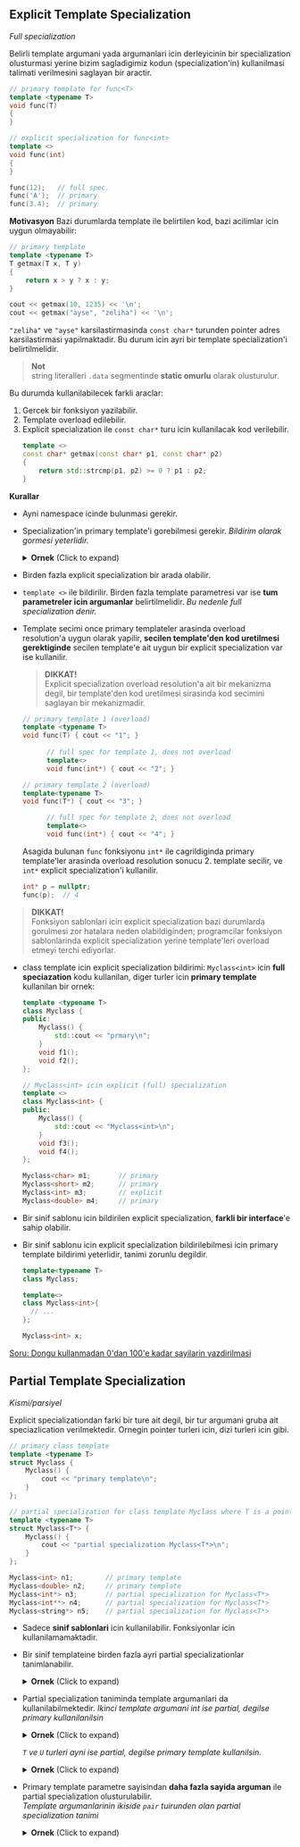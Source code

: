 ## Explicit Template Specialization
*Full specialization*  

Belirli template argumani yada argumanlari icin derleyicinin bir specialization olusturmasi yerine bizim sagladigimiz kodun (specialization'in) kullanilmasi talimati verilmesini saglayan bir aractir.

```C++
// primary template for func<T>
template <typename T>
void func(T)
{
}

// explicit specialization for func<int>
template <>
void func(int) 
{
}
```
```C++
func(12);   // full spec.
func('A');  // primary
func(3.4);  // primary
```

**Motivasyon**
Bazi durumlarda template ile belirtilen kod, bazi acilimlar icin uygun olmayabilir:
```C++
// primary template
template <typename T>
T getmax(T x, T y) 
{
    return x > y ? x : y;
}
```
```C++
cout << getmax(10, 1235) << '\n';
cout << getmax("ayse", "zeliha") << '\n';
```
`"zeliha"` ve `"ayse"` karsilastirmasinda `const char*` turunden pointer adres karsilastirmasi yapilmaktadir. Bu durum icin ayri bir template specialization'i belirtilmelidir.

> **Not**  
> string literalleri `.data` segmentinde **static omurlu** olarak olusturulur.
  
Bu durumda kullanilabilecek farkli araclar:
1. Gercek bir fonksiyon yazilabilir.
2. Template overload edilebilir.
3. Explicit specialization ile `const char*` turu icin kullanilacak kod verilebilir.
   ```C++
   template <>
   const char* getmax(const char* p1, const char* p2) 
   {
       return std::strcmp(p1, p2) >= 0 ? p1 : p2;
   }
   ```
   
<!--  -->

**Kurallar**
* Ayni namespace icinde bulunmasi gerekir.
* Specialization'in primary template'i gorebilmesi gerekir. *Bildirim olarak gormesi yeterlidir.*
  <details>
  <summary><b>Ornek</b> (Click to expand)</summary>
  
  ```C++
  template<typename T>
  void func(T);
  
  template<>    // bu noktada func'in bir template oldugunun gorulmesi gerekiyor
  void func(int) {
      cout << "full spec for func<int>\n";
  }
  ```
  </details>
  <!--  -->
  
* Birden fazla explicit specialization bir arada olabilir.
* `template <>` ile bildirilir. Birden fazla template parametresi var ise **tum parametreler icin argumanlar** belirtilmelidir. *Bu nedenle full specialization denir.*

* Template secimi once primary templateler arasinda overload resolution'a uygun olarak yapilir, **secilen template'den kod uretilmesi gerektiginde** secilen template'e ait uygun bir explicit specialization var ise kullanilir.
  > **DIKKAT!**  
  > Explicit specialization overload resolution'a ait bir mekanizma degil, bir template'den kod uretilmesi sirasinda kod secimini saglayan bir mekanizmadir.
  
  ```C++
  // primary template 1 (overload)
  template <typename T>
  void func(T) { cout << "1"; }
        
        // full spec for template 1, does not overload 
        template<>
        void func(int*) { cout << "2"; }
  
  // primary template 2 (overload)
  template<typename T>
  void func(T*) { cout << "3"; }
  
        // full spec for template 2, does not overload 
        template<>
        void func(int*) { cout << "4"; }
  ```
  Asagida bulunan `func` fonksiyonu `int*` ile cagrildiginda primary template'ler arasinda overload resolution sonucu 2. template secilir, ve `int*` explicit specialization'i kullanilir. 
  ```C++
  int* p = nullptr;
  func(p);  // 4
  ```

> **DIKKAT!**    
> Fonksiyon sablonlari icin explicit specialization bazi durumlarda gorulmesi zor hatalara neden olabildiginden; programcilar fonksiyon sablonlarinda explicit specialization yerine template'leri overload etmeyi terchi ediyorlar.

* class template icin explicit specialization bildirimi:
  `Myclass<int>` icin **full speciazation** kodu kullanilan, diger turler icin **primary template** kullanilan bir ornek:
  ```C++
  template <typename T>
  class Myclass {
  public:
      Myclass() { 
          std::cout << "prmary\n";
      }
      void f1();
      void f2();
  };
  
  // Myclass<int> icin explicit (full) specialization
  template <>
  class Myclass<int> {
  public:
      Myclass() { 
          std::cout << "Myclass<int>\n";
      }
      void f3();
      void f4();
  };
  ```
  ```C++
  Myclass<char> m1;       // primary
  Myclass<short> m2;      // primary
  Myclass<int> m3;        // explicit
  Myclass<double> m4;     // primary
  ```
  </details>
  <!--  -->

* Bir sinif sablonu icin bildirilen explicit specialization, **farkli bir interface**'e sahip olabilir.
* Bir sinif sablonu icin explicit specialization bildirilebilmesi icin primary template bildirimi yeterlidir, tanimi zorunlu degildir.
  ```C++
  template<typename T>
  class Myclass;
  
  template<>
  class Myclass<int>{
    // ...
  };
  ```
  ```C++
  Myclass<int> x;
  ```

[Soru: Dongu kullanmadan 0'dan 100'e kadar sayilarin yazdirilmasi](sorular/soru20.cpp)

## Partial Template Specialization
*Kismi/parsiyel*

Explicit specializationdan farki bir ture ait degil, bir tur argumani gruba ait speciazlication verilmektedir. Ornegin pointer turleri icin, dizi turleri icin gibi.

```C++
// primary class template
template <typename T>
struct Myclass {
    Myclass() {
        cout << "primary template\n";
    }
};

// partial specialization for class template Myclass where T is a pointer type
template <typename T>
struct Myclass<T*> {
    Myclass() {
        cout << "partial specialization Myclass<T*>\n";
    }
};
```
```C++
Myclass<int> n1;        // primary template
Myclass<double> n2;     // primary template
Myclass<int*> n3;       // partial specialization for Myclass<T*>
Myclass<int**> n4;      // partial specialization for Myclass<T*>
Myclass<string*> n5;    // partial specialization for Myclass<T*>
```

* Sadece **sinif sablonlari** icin kullanilabilir. Fonksiyonlar icin kullanilamamaktadir.
* Bir sinif templateine birden fazla ayri partial specializationlar tanimlanabilir.
  <details>
  <summary><b>Ornek</b> (Click to expand)</summary>
  
  ```C++
  template <typename T>
  struct Nec {
      Nec() {
          std::cout << "primary\n";
      }
  }; 
  
  // (1) Pointer turleri icin Nec sinifi partial specialization'i:
  template <typename T>
  struct Nec<T*> {
      Nec() {
          std::cout << "partial Nec<T*>\n";
      }
  };
  
  // (2) Referans turleri icin Nec sinifi partial specialization'i:
  template <typename T>
  struct Nec<T&> {
      Nec() {
          std::cout << "partial Nec<T&>\n";
      }
  };
  
  // (3) Dizi turleri icin Nec sinifi partial specialization'i:
  template <typename T>
  struct Nec<T[]> {
      Nec() {
          std::cout << "partial Nec<T[]>\n";
      }
  };
  
  // (4) 5 elemanli dizi turleri icin Nec sinifi partial specialization'i:
  template <typename T>
  struct Nec<T[5]> {
      Nec() {
          std::cout << "partial Nec<T[5]>\n";
      }
  };
  ```
  ```C++
  Nec<int>                    // primary
  Nec<double>                 // primary
  Nec<int*>                   // (1) partial Nec<T*>
  Nec<int**>                  // (1) partial Nec<T*>
  Nec<std::string*>           // (1) partial Nec<T*>
  Nec<int&>                   // (2) partial Nec<T&>
  Nec<double&>                // (2) partial Nec<T&>
  Nec<int[]>                  // (3) partial Nec<T[]>
  Nec<double[5]>              // (4) partial Nec<T[5]>
  ```
  </details>
  <!--  -->

* Partial specialization taniminda template argumanlari da kullanilabilmektedir.
  *Ikinci template argumani int ise partial, degilse primary kullanilanilsin*
  <details>
  <summary><b>Ornek</b> (Click to expand)</summary>
  
  ```C++
  template <typename T, typename U>
  struct Nec {
      Nec() {
          std::cout << "primary\n";
      }
  };
  
  template <typename T>
  struct Nec<T, int> {
      Nec() {
          std::cout << "partial\n";
      }
  };
  ```
  ```C++
  Nec<double, long>       // primary
  Nec<int, long>          // primary
  Nec<float, char>        // primary
  Nec<float, int>         // partial
  Nec<int, int>           // partial
  ```
  </details>
  <!--  -->
  
  *`T` ve `U` turleri ayni ise partial, degilse primary template kullanilsin.*
  <details>
  <summary><b>Ornek</b> (Click to expand)</summary>
  
  ```C++
  template <typename T, typename U>
  struct Nec {
      Nec() {
          std::cout << "primary\n";
      }
  };
  
  template <typename T>
  struct Nec<T, T> {
      Nec() {
          std::cout << "partial\n";
      }
  };
  ```
  ```C++
  Nec<double, long>       // primary
  Nec<int, long>          // primary
  Nec<float, char>        // primary
  Nec<float, int>         // primary
  Nec<int, int>           // partial
  Nec<char, char>         // partial
  ```
  </details>
  <!--  -->

* Primary template parametre sayisindan **daha fazla sayida arguman** ile partial specialization olusturulabilir.  
  *Template argumanlarinin ikiside `pair` tuirunden olan partial specialization tanimi*
  <details>
  <summary><b>Ornek</b> (Click to expand)</summary>
  
  ```C++
  template <typename T, typename U>
  struct Nec {
      Nec() {
          std::cout << "primary template\n";
      }
  };
  
  template <typename T, typename U, typename V, typename M>
  struct Nec<pair<T,U>, pair<V,M>> {
      Nec() {
          std::cout << "partial specialization\n";
      }
  };
  ```
  ```C++
  Nec<int, double>                                  // primary
  Nec<pair<int, double>, pair<char, long>>          // partial
  ```

  </details>
  <!--  -->
  




